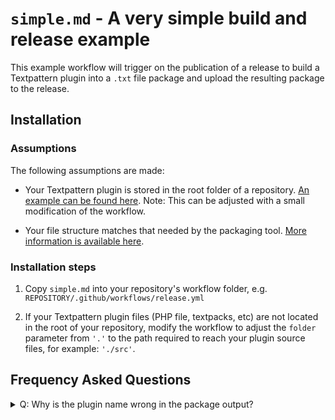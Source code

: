 # `simple.md` - A very simple build and release example

This example workflow will trigger on the publication of a release to 
build a Textpattern plugin into a `.txt` file package and upload the
resulting package to the release.

## Installation

### Assumptions

The following assumptions are made:

* Your Textpattern plugin is stored in the root folder of a repository.
  [An example can be found here](https://www.github.com/alieninternet/ais_feed).
  Note: This can be adjusted with a small modification of the workflow.

* Your file structure matches that needed by the packaging tool.
  [More information is available here](https://github.com/alieninternet/ais_txpplugin_packager/blob/main/README.md).

### Installation steps

1. Copy `simple.md` into your repository's workflow folder, e.g.
   `REPOSITORY/.github/workflows/release.yml`

2. If your Textpattern plugin files (PHP file, textpacks, etc) are not
   located in the root of your repository, modify the workflow to adjust
   the `folder` parameter from `'.'` to the path required to reach your
   plugin source files, for example: `'./src'`.

## Frequency Asked Questions

<details>
 <summary>Q: Why is the plugin name wrong in the package output?</summary>
 A: The plugin name is the same as the repository name, by default.
    You can override this by specifying your own package_filename value
<details>

<details>
 <summary>Q: Why is the version number in the package filename is wrong?</summary>
 A: The version number comes from your plugin's `manifest.json` by default.
    Check there, maybe it has not been updated.
</details>

